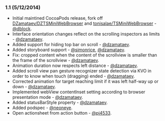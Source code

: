 ### 1.1 (5/12/2014)

* Initial maintined CocoaPods release, fork off [DZamataev/DZTSMiniWebBrowser](https://github.com/DZamataev/DZTSMiniWebBrowser) and [tonisalae/TSMiniWebBrowser](https://github.com/tonisalae/TSMiniWebBrowser) - [@dblock](https://github.com/dblock).
* Interface orientation changes reflect on the scrolling inspectors as limits - [@dzamataev](https://github.com/DZamataev).
* Added support for hiding top bar on scroll - [@dzamataev](https://github.com/DZamataev).
* Added storyboard support - [@simonrice](https://github.com/simonrice), [@dzamataev](https://github.com/DZamataev).
* Fix: cropped content when the content of the scrollview is smaller than the frame of the scrollview - [@dzamataev](https://github.com/DZamataev).
* Animation duration now respects left distance - [@dzamataev](https://github.com/DZamataev).
* Added scroll view pan gesture recognizer state detection via KVO in order to know when touch (dragging) ended - [@dzamataev](https://github.com/DZamataev).
* Corrected animation for target reaching limit if it was left half-way up or down - [@dzamataev](https://github.com/DZamataev).
* Implemented webView contentInset setting according to browser presentation mode - [@dzamataev](https://github.com/DZamataev).
* Added statusBarStyle property - [@dzamataev](https://github.com/DZamataev).
* Added podspec - [@neoneye](https://github.com/neoneye).
* Open actionsheet from action button - [@pj4533](https://github.com/pj4533).
